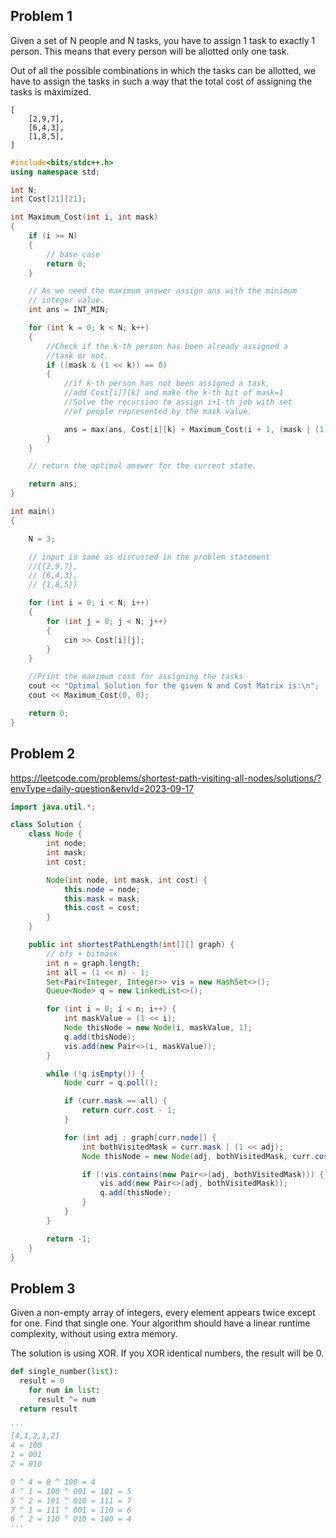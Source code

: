 ## Problem 1

Given a set of N people and N tasks, you have to assign 1 task to exactly 1 person. This means that every person will be allotted only one task.

Out of all the possible combinations in which the tasks can be allotted, we have to assign the tasks in such a way that the total cost of assigning the tasks is maximized.

```
[
    [2,9,7],
    [6,4,3],
    [1,8,5],
]
```

```c++
#include<bits/stdc++.h>
using namespace std;

int N;
int Cost[21][21];

int Maximum_Cost(int i, int mask)
{
	if (i >= N)
	{
		// base case
		return 0;
	}

	// As we need the maximum answer assign ans with the minimum
	// integer value.
	int ans = INT_MIN;

	for (int k = 0; k < N; k++)
	{
		//Check if the k-th person has been already assigned a
		//task or not.
		if ((mask & (1 << k)) == 0)
		{
			//if k-th person has not been assigned a task,
			//add Cost[i]][k] and make the k-th bit of mask=1
			//Solve the recursion to assign i+1-th job with set
			//of people represented by the mask value.

			ans = max(ans, Cost[i][k] + Maximum_Cost(i + 1, (mask | (1 << k))));
		}
	}

	// return the optimal answer for the current state.

	return ans;
}

int main()
{

	N = 3;

	// input is same as discussed in the problem statement
	//{{2,9,7},
	// {6,4,3},
	// {1,8,5}}

	for (int i = 0; i < N; i++)
	{
		for (int j = 0; j < N; j++)
		{
			cin >> Cost[i][j];
		}
	}

	//Print the maximum cost for assigning the tasks
	cout << "Optimal Solution for the given N and Cost Matrix is:\n";
	cout << Maximum_Cost(0, 0);

	return 0;
}

```

## Problem 2

https://leetcode.com/problems/shortest-path-visiting-all-nodes/solutions/?envType=daily-question&envId=2023-09-17

```java
import java.util.*;

class Solution {
    class Node {
        int node;
        int mask;
        int cost;

        Node(int node, int mask, int cost) {
            this.node = node;
            this.mask = mask;
            this.cost = cost;
        }
    }

    public int shortestPathLength(int[][] graph) {
        // bfs + bitmask
        int n = graph.length;
        int all = (1 << n) - 1;
        Set<Pair<Integer, Integer>> vis = new HashSet<>();
        Queue<Node> q = new LinkedList<>();

        for (int i = 0; i < n; i++) {
            int maskValue = (1 << i);
            Node thisNode = new Node(i, maskValue, 1);
            q.add(thisNode);
            vis.add(new Pair<>(i, maskValue));
        }

        while (!q.isEmpty()) {
            Node curr = q.poll();

            if (curr.mask == all) {
                return curr.cost - 1;
            }

            for (int adj : graph[curr.node]) {
                int bothVisitedMask = curr.mask | (1 << adj);
                Node thisNode = new Node(adj, bothVisitedMask, curr.cost + 1);

                if (!vis.contains(new Pair<>(adj, bothVisitedMask))) {
                    vis.add(new Pair<>(adj, bothVisitedMask));
                    q.add(thisNode);
                }
            }
        }

        return -1;
    }
}
```

## Problem 3

Given a non-empty array of integers, every element appears twice except for one. Find that single one. Your algorithm should have a linear runtime complexity, without using extra memory.

The solution is using XOR. If you XOR identical numbers, the result will be 0.

```py
def single_number(list):
  result = 0
    for num in list:
      result ^= num
  return result

'''
[4,1,2,1,2]
4 = 100
1 = 001
2 = 010

0 ^ 4 = 0 ^ 100 = 4
4 ^ 1 = 100 ^ 001 = 101 = 5
5 ^ 2 = 101 ^ 010 = 111 = 7
7 ^ 1 = 111 ^ 001 = 110 = 6
6 ^ 2 = 110 ^ 010 = 100 = 4
'''
```
